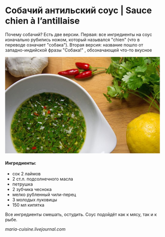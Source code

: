 # Собачий антильский соус \| Sauce chien à l’antillaise

Почему собачий? Есть две версии. Первая: все ингредиенты на соус изначально рубились ножом, который назывался "chien" \(что в переводе означает "собака"\). Вторая версия: название пошло от западно-индийской фразы "Собака!" , обозначающей что-то вкусное

![](../pics/sauce-chien.jpg)

#### Ингредиенты:

* сок 2 лаймов
* 2 ст.л. подсолнечного масла
* петрушка
* 2 зубчика чеснока
* мелко рубленный чили-перец
* 3 молодых луковицы
* 150 мл кипятка

Все ингредиенты смешать, остудить. Соус подойдёт как к мясу, так и к рыбе.

_maria-cuisine.livejournal.com_


